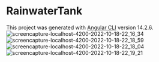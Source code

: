 # RainwaterTank

This project was generated with [Angular CLI](https://github.com/angular/angular-cli) version 14.2.6.
![screencapture-localhost-4200-2022-10-18-22_16_34](https://user-images.githubusercontent.com/98602810/196526472-f085b68c-b48c-4cd0-bd22-0bdc1aa17685.png)
![screencapture-localhost-4200-2022-10-18-22_18_59](https://user-images.githubusercontent.com/98602810/196526532-620a29c5-6f3a-47ff-8663-fd19728b5e82.png)
![screencapture-localhost-4200-2022-10-18-22_18_04](https://user-images.githubusercontent.com/98602810/196526861-2b752848-34c0-4bfa-b872-7429578dd503.png)
![screencapture-localhost-4200-2022-10-18-22_19_21](https://user-images.githubusercontent.com/98602810/196526566-66d53869-19cc-4529-b56a-2273370d1077.png)
